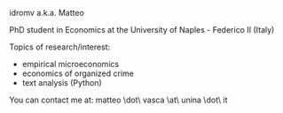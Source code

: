idromv a.k.a. Matteo

PhD student in Economics at the University of Naples - Federico II (Italy)

Topics of research/interest:
  - empirical microeconomics
  - economics of organized crime
  - text analysis (Python)

You can contact me at: matteo \dot\ vasca \at\ unina \dot\ it
